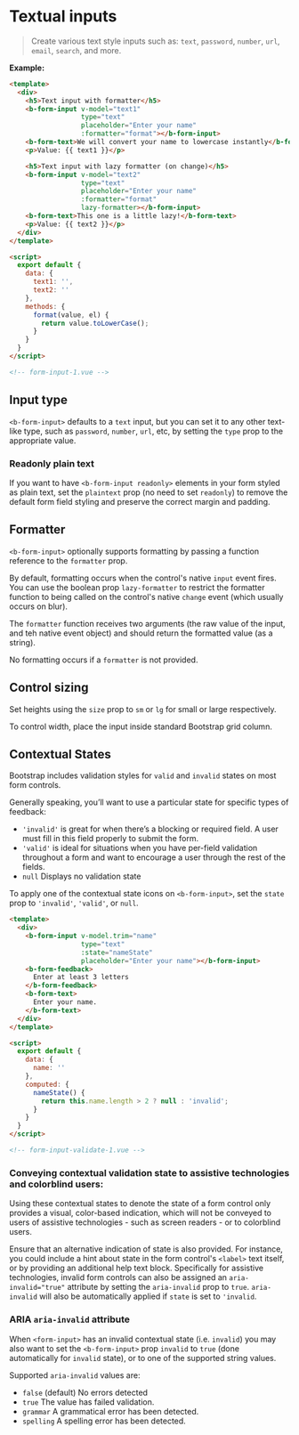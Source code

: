# Textual inputs

> Create various text style inputs such as: `text`, `password`, `number`, `url`,
`email`, `search`, and more.

**Example:**

```html
<template>
  <div>
    <h5>Text input with formatter</h5>
    <b-form-input v-model="text1"
                  type="text"
                  placeholder="Enter your name"
                  :formatter="format"></b-form-input>
    <b-form-text>We will convert your name to lowercase instantly</b-form-text>
    <p>Value: {{ text1 }}</p>

    <h5>Text input with lazy formatter (on change)</h5>
    <b-form-input v-model="text2"
                  type="text"
                  placeholder="Enter your name"
                  :formatter="format"
                  lazy-formatter></b-form-input>
    <b-form-text>This one is a little lazy!</b-form-text>
    <p>Value: {{ text2 }}</p>
  </div>
</template>

<script>
  export default {
    data: {
      text1: '',
      text2: ''
    },
    methods: {
      format(value, el) {
        return value.toLowerCase();
      }
    }
  }
</script>

<!-- form-input-1.vue -->
```

## Input type

`<b-form-input>` defaults to a `text` input, but you can set it to any other text-like
type, such as `password`, `number`, `url`, etc, by setting the `type` prop to the
appropriate value.

### Readonly plain text

If you want to have `<b-form-input readonly>` elements in your form styled as plain
text, set the `plaintext` prop (no need to set `readonly`) to remove the default form
field styling and preserve the correct margin and padding.

## Formatter

`<b-form-input>` optionally supports formatting by passing a function reference to
the `formatter` prop.

By default, formatting occurs when the control's native `input` event fires. You can
use the boolean prop `lazy-formatter` to restrict the formatter function to being
called on the control's native `change` event (which usually occurs on blur).

The `formatter` function receives two arguments (the raw value of the input, and
teh native event object) and should return the formatted value (as a string).

No formatting occurs if a `formatter` is not provided.

## Control sizing

Set heights using the `size` prop to `sm` or `lg` for small or large respectively.

To control width, place the input inside standard Bootstrap grid column.

## Contextual States

Bootstrap includes validation styles for `valid` and `invalid` states
on most form controls.

Generally speaking, you’ll want to use a particular state for specific types of feedback:

- `'invalid'` is great for when there’s a blocking or required field. A user must fill in this field properly to submit the form.
- `'valid'` is ideal for situations when you have per-field validation throughout a form and want to encourage a user through the rest of the fields.
- `null` Displays no validation state

To apply one of the contextual state icons on `<b-form-input>`, set the `state` prop
to `'invalid'`, `'valid'`, or `null`.

```html
<template>
  <div>
    <b-form-input v-model.trim="name"
                  type="text"
                  :state="nameState"
                  placeholder="Enter your name"></b-form-input>
    <b-form-feedback>
      Enter at least 3 letters
    </b-form-feedback>
    <b-form-text>
      Enter your name.
    </b-form-text>
  </div>
</template>

<script>
  export default {
    data: {
      name: ''
    },
    computed: {
      nameState() {
        return this.name.length > 2 ? null : 'invalid';
      }
    }
  }
</script>

<!-- form-input-validate-1.vue -->
```

### Conveying contextual validation state to assistive technologies and colorblind users:

Using these contextual states to denote the state of a form control only provides
a visual, color-based indication, which will not be conveyed to users of assistive
technologies - such as screen readers - or to colorblind users.

Ensure that an alternative indication of state is also provided. For instance, you
could include a hint about state in the form control's `<label>` text itself, or by
providing an additional help text block. Specifically for assistive technologies,
invalid form controls can also be assigned an `aria-invalid="true"` attribute
by setting the `aria-invalid` prop to `true`. `aria-invalid` will also be
automatically applied if `state` is set to `'invalid`.

### ARIA `aria-invalid` attribute

When `<form-input>` has an invalid contextual state (i.e. `invalid`) you may also
want to set the `<b-form-input>` prop `invalid` to `true` (done automatically for
`invalid` state), or to one of the supported string values.

Supported `aria-invalid` values are:

- `false` (default) No errors detected
- `true` The value has failed validation.
- `grammar` A grammatical error has been detected.
- `spelling` A spelling error has been detected.
